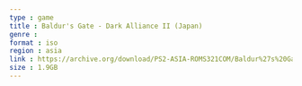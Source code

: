 ```yaml
---
type : game
title : Baldur's Gate - Dark Alliance II (Japan)
genre : 
format : iso
region : asia
link : https://archive.org/download/PS2-ASIA-ROMS321COM/Baldur%27s%20Gate%20-%20Dark%20Alliance%20II%20%28Japan%29.7z
size : 1.9GB
---
```

